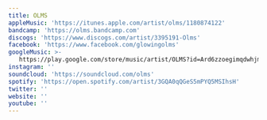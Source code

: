 ```yaml
---
title: OLMS
appleMusic: 'https://itunes.apple.com/artist/olms/1180874122'
bandcamp: 'https://olms.bandcamp.com'
discogs: 'https://www.discogs.com/artist/3395191-Olms'
facebook: 'https://www.facebook.com/glowingolms'
googleMusic: >-
   https://play.google.com/store/music/artist/OLMS?id=Ard6zzoegimqdwhjmpcd7zdgchq
instagram: ''
soundcloud: 'https://soundcloud.com/olms'
spotify: 'https://open.spotify.com/artist/3GQA0qQGeS5mPYQ5MSIhsH'
twitter: ''
website: ''
youtube: ''
---
```

